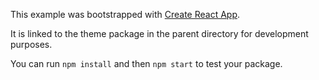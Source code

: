 This example was bootstrapped with [Create React App](https://github.com/facebook/create-react-app).

It is linked to the theme package in the parent directory for development purposes.

You can run `npm install` and then `npm start` to test your package.
